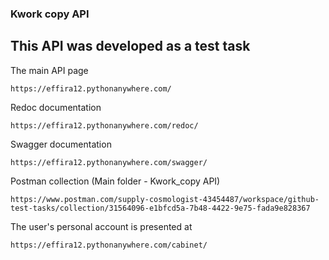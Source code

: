 ### Kwork copy API

## This API was developed as a test task

The main API page
```
https://effira12.pythonanywhere.com/
```
Redoc documentation 
```
https://effira12.pythonanywhere.com/redoc/
```
Swagger documentation
```
https://effira12.pythonanywhere.com/swagger/
```
Postman collection (Main folder - Kwork_copy API)
```
https://www.postman.com/supply-cosmologist-43454487/workspace/github-test-tasks/collection/31564096-e1bfcd5a-7b48-4422-9e75-fada9e828367
```
The user's personal account is presented at
```
https://effira12.pythonanywhere.com/cabinet/
```
